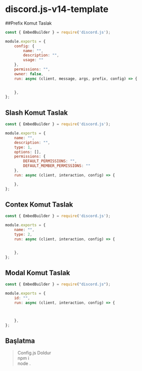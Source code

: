 # discord.js-v14-template

##Prefix Komut Taslak
```javascript
const { EmbedBuilder } = require('discord.js');

module.exports = {
    config: {
        name: "", 
        description: "", 
        usage: "" 
    },
    permissions: "", 
    owner: false, 
    run: async (client, message, args, prefix, config) => {

        
    },
};
```

## Slash Komut Taslak
```javascript
const { EmbedBuilder } = require('discord.js');

module.exports = {
    name: "", 
    description: "", 
    type: 1, 
    options: [], 
    permissions: {
        DEFAULT_PERMISSIONS: "", 
        DEFAULT_MEMBER_PERMISSIONS: "" 
    },
    run: async (client, interaction, config) => {

    },
};
```
## Contex Komut Taslak
```javascript
const { EmbedBuilder } = require('discord.js');

module.exports = {
    name: "",
    type: 2, 
    run: async (client, interaction, config) => {


    },
};
```
## Modal Komut Taslak
```javascript
const { EmbedBuilder } = require("discord.js");

module.exports = {
    id: "", 
    run: async (client, interaction, config) => {



    },
};
```

## Başlatma

> Config.js Doldur <br>
> npm i <br>
> node .


